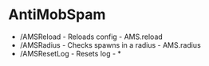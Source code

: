 # AntiMobSpam

 - /AMSReload - Reloads config - AMS.reload
 - /AMSRadius - Checks spawns in a radius - AMS.radius
 - /AMSResetLog - Resets log - *
